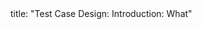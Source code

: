 <frontmatter>
title: "Test Case Design: Introduction: What"
</frontmatter>

<include src="unit-inPage-asFlat.md" boilerplate />